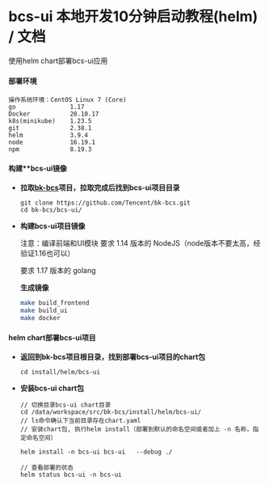 # bcs-ui 本地开发10分钟启动教程(helm) / 文档

使用helm chart部署bcs-ui应用

#### 部署环境

```
操作系统环境：CentOS Linux 7 (Core)
go               1.17
Docker           20.10.17
k8s(minikube)    1.23.5
git              2.38.1      
helm             3.9.4
node             16.19.1
npm              8.19.3
```



#### 构建**bcs-ui镜像

- **拉取[bk-bcs](https://github.com/Tencent/bk-bcs)项目，拉取完成后找到bcs-ui项目目录**

  ```
  git clone https://github.com/Tencent/bk-bcs.git
  cd bk-bcs/bcs-ui/
  ```

- **构建bcs-ui项目镜像**

  注意：编译前端和UI模块 要求 1.14 版本的 NodeJS（node版本不要太高，经验证1.16也可以）

  要求 1.17 版本的 golang

  **生成镜像**

  ```bash
  make build_frontend
  make build_ui
  make docker
  ```



#### helm chart部署bcs-ui项目

- **返回到bk-bcs项目根目录，找到部署bcs-ui项目的chart包**

  ```
  cd install/helm/bcs-ui
  ```

  


- **安装bcs-ui chart包**

  ```
  // 切换目录bcs-ui chart目录
  cd /data/workspace/src/bk-bcs/install/helm/bcs-ui/
  // ls命令确认下当前目录存在chart.yaml
  // 安装chart包, 执行helm install（部署到默认的命名空间或者加上 -n 名称，指定命名空间）
  
  helm install -n bcs-ui bcs-ui   --debug ./
  
  // 查看部署的状态
  helm status bcs-ui -n bcs-ui
  ```



